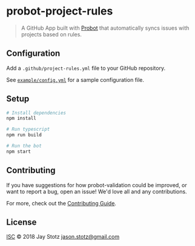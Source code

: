# probot-project-rules

> A GitHub App built with [Probot](https://github.com/probot/probot) that automatically syncs issues with projects based on rules.

## Configuration

Add a `.github/project-rules.yml` file to your GitHub repository.

See [`example/config.yml`](./example/config.yml) for a sample configuration file.

## Setup

```sh
# Install dependencies
npm install

# Run typescript
npm run build

# Run the bot
npm start
```

## Contributing

If you have suggestions for how probot-validation could be improved, or want to report a bug, open an issue! We'd love all and any contributions.

For more, check out the [Contributing Guide](CONTRIBUTING.md).

## License

[ISC](LICENSE) © 2018 Jay Stotz <jason.stotz@gmail.com>
